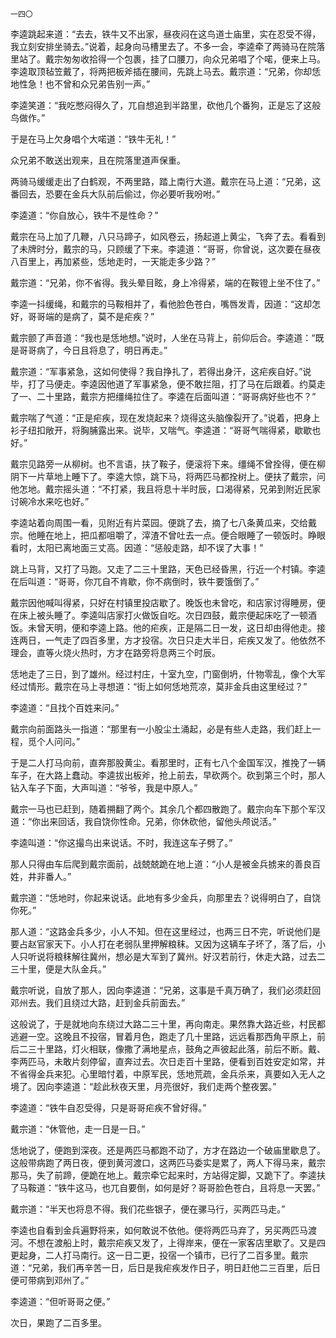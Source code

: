     一四〇 

   李逵跳起来道：“去去，铁牛又不出家，昼夜闷在这鸟道士庙里，实在忍受不得，我立刻安排坐骑去。”说着，起身向马槽里去了。不多一会，李逵牵了两骑马在院落里站了。戴宗匆匆收拾得一个包裹，挂了口腰刀，向众兄弟唱了个喏，便来上马。李逵取顶毡笠戴了，将两把板斧插在腰间，先跳上马去。戴宗道：“兄弟，你却恁地性急！也不曾和众兄弟告别一声。”

   李逵笑道：“我吃憋闷得久了，兀自想追到半路里，砍他几个番狗，正是忘了这般鸟做作。”

   于是在马上欠身唱个大喏道：“铁牛无礼！”

   众兄弟不敢送出观来，且在院落里道声保重。

   两骑马缓缓走出了白鹤观，不两里路，踏上南行大道。戴宗在马上道：“兄弟，这番回去，恐要在金兵大队前后偷过，你必要听我吩咐。”

   李逵道：“你自放心，铁牛不是性命？”

   戴宗在马上加了几鞭，八只马蹄子，如风卷云，扬起道上黄尘，飞奔了去。看看到了未牌时分，戴宗的马，只顾缓了下来。李逵道：“哥哥，你曾说，这次要在昼夜八百里上，再加紧些，恁地走时，一天能走多少路？”

   戴宗道：“兄弟，你不省得。我头晕目眩，身上冷得紧，端的在鞍镫上坐不住了。”

   李逵一抖缓绳，和戴宗的马鞍相并了，看他脸色苍白，嘴唇发青，因道：“这却怎好，哥哥端的是病了，莫不是疟疾？”

   戴宗颤了声音道：“我也是恁地想。”说时，人坐在马背上，前仰后合。李逵道：“既是哥哥病了，今日且将息了，明日再走。”

   戴宗道：“军事紧急，这如何使得？我自挣扎了，若得出身汗，这疟疾自好。”说毕，打了马便走。李逵因他道了军事紧急，便不敢拦阻，打了马在后跟着。约莫走了一、二十里路，戴宗方把缰绳拉住了。李逵在后面叫道：“哥哥病好些也不？”

   戴宗喘了气道：“正是疟疾，现在发烧起来？烧得这头脑像裂开了。”说着，把身上衫子纽扣敞开，将胸脯露出来。说毕，又喘气。李逵道：“哥哥气喘得紧，歇歇也好。”

   戴宗见路旁一从柳树。也不言语，扶了鞍子，便滚将下来。缰绳不曾拴得，便在柳阴下一片草地上睡下了。李逵大惊，跳下马，将两匹马都拴树上。便扶了戴宗，问他怎地。戴宗摇头道：“不打紧，我且将息十半时辰，口渴得紧，兄弟到附近民家讨碗冷水来吃也好。”

   李逵站着向周围一看，见附近有片菜园。便跳了去，摘了七八条黄瓜来，交给戴宗。他睡在地上，把瓜都咀嚼了，滓渣不曾吐去一点。便合眼睡了一顿饭时。睁眼看时，太阳已离地面三丈高。因道：“惩般走路，却不误了大事！”

   跳上马背，又打了马跑。又走了二三十里路，天色已经昏黑，行近一个村镇。李逵在后叫道：“哥哥，你兀自不肯歇，你不病倒时，铁牛要饿倒了。”

   戴宗因他喊叫得紧，只好在村镇里投店歇了。晚饭也未曾吃，和店家讨得睡房，便在床上被头睡了。李逵叫店家打火做饭自吃。次日四鼓，戴宗便起床吃了一顿酒饭。未曾天明，便和李逵上路。他的疟疾，正是隔二日一发，这日却由得他走。接连两日，一气走了四百多里，方才投宿。次日只走大半日，疟疾又发了。他依然不理会，直等火烧火热时，方才在路旁将息两三个时辰。

   恁地走了三日，到了雄州。经过村庄，十室九空，门窗倒坍，什物零乱，像个大军经过情形。戴宗在马上寻想道：“街上如何恁地荒凉，莫非金兵由这里经过？”

   李逵道：“且找个百姓来问。”

   戴宗向前面路头一指道：“那里有一小股尘土涌起，必是有些人走路，我们赶上一程，觅个人问问。”

   于是二人打马向前，直奔那股黄尘。看那里时，正有七八个金国军汉，推挽了一辆车子，在大路上蠢动。李逵拔出板斧，抢上前去，早砍两个。砍到第三个时，那人钻入车子下面，大声叫道：“爷爷，我是中原人。”

   戴宗一马也已赶到，随着搠翻了两个。其余几个都四散跑了。戴宗向车下那个军汉道：“你出来回话，我自饶你性命。兄弟，你休砍他，留他头颅说活。”

   李逵叫道：“你这撮鸟出来说话。不时，我连这车子劈了。”

   那人只得由车后爬到戴宗面前，战兢兢跪在地上道：“小人是被金兵掳来的善良百姓，井非番人。”

   戴宗道：“恁地时，你起来说话。此地有多少金兵，向那里去？说得明白了，自饶你死。”

   那人道：“这路金兵多少，小人不知。但在这里经过，也两三日不完，听说他们是要占赵官家天下。小人打在老弱队里押解粮秣。又因为这辆车子坏了，落了后，小人只听说将粮秣解往冀州，想必是大军到了冀州。好汉若前行，休走大路，过去二三十里，便是大队金兵。”

   戴宗听说，自放了那人，因向李逵道：“兄弟，这事是千真万确了，我们必须赶回邓州去。我们且绕过大路，赶到金兵前面去。”

   这般说了，于是就地向东绕过大路二三十里，再向南走。果然靠大路近些，村民都逃避一空。这晚且不投宿，冒着月色，跑走了几十里路，远远看那西角平原上，前后二三十里路，灯火相联，像撒了满地星点，鼓角之声彼起此落，前后不断。戴、李两匹马，未敢片刻停留，直奔过去。次日走百十里路，便看到百姓安定如常，并不省得金兵来犯。心里暗忖着，中原军民，恁地荒疏，金兵杀来，真要如入无人之境了。因向李逵道：“趁此秋夜天里，月亮很好，我们走两个整夜罢。”

   李逵道：“铁牛自忍受得，只是哥哥疟疾不曾好得。”

   戴宗道：“休管他，走一日是一日。”

   恁地说了，便跑到深夜。还是两匹马都跑不动了，方才在路边一个破庙里歇息了。这般带病跑了两日夜，便到黄河渡口，这两匹马委实是累了，两人下得马来，戴宗那马，失了前蹄，便跪在地上。戴宗牵它起来时，方站得定脚，又跪下了。李逵扶了马鞍道：“铁牛这马，也兀自要倒，如何是好？哥哥脸色苍白，且将息一天罢。”

   戴宗道：“半天也将息不得。我们花些银子，便在骡马行，买两匹马走。”

   李逵也自看到金兵遍野将来，如何敢说不依他。便将两匹马弃了，另买两匹马渡河。不想在渡船上时，戴宗疟疾又发了，上得岸来，便在一家客店里歇了。又是四更起身，二人打马南行。这一日二更，投宿一个镇市，已行了二百多里。戴宗道：“兄弟，我们再辛苦一日，后日是我疟疾发作日子，明日赶他二三百里，后日便可带病到邓州了。”

   李逵道：“但听哥哥之便。”

   次日，果跑了二百多里。

